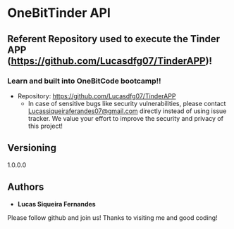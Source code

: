   # OneBitTinder API
  
  ## Referent Repository used to execute the Tinder APP (https://github.com/Lucasdfg07/TinderAPP)!
  ### Learn and built into OneBitCode bootcamp!!
  
  - Repository: https://github.com/Lucasdfg07/TinderAPP
    - In case of sensitive bugs like security vulnerabilities, please contact
      Lucassiqueiraferandes07@gmail.com directly instead of using issue tracker. We value your effort
      to improve the security and privacy of this project!

  ## Versioning

  1.0.0.0


  ## Authors

  * **Lucas Siqueira Fernandes** 

  Please follow github and join us!
  Thanks to visiting me and good coding!
